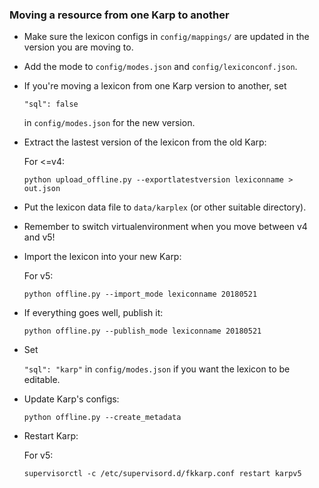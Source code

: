 ### Moving a resource from one Karp to another

- Make sure the lexicon configs in `config/mappings/` are updated in the version you are moving to.

- Add the mode to `config/modes.json` and `config/lexiconconf.json`.
- If you're moving a lexicon from one Karp version to another, set

    `"sql": false`

    in `config/modes.json` for the new version.

- Extract the lastest version of the lexicon from the old Karp:

    For <=v4:

    `python upload_offline.py --exportlatestversion lexiconname > out.json`

- Put the lexicon data file to `data/karplex` (or other suitable directory).

- Remember to switch virtualenvironment when you move between v4 and v5!

- Import the lexicon into your new Karp:

    For v5:

    `python offline.py --import_mode lexiconname 20180521`

- If everything goes well, publish it:

    `python offline.py --publish_mode lexiconname 20180521`

- Set

    `"sql": "karp"`
    in `config/modes.json` if you want the lexicon to be editable.

- Update Karp's configs:

    `python offline.py --create_metadata`

- Restart Karp:

    For v5:

    `supervisorctl -c /etc/supervisord.d/fkkarp.conf restart karpv5`

